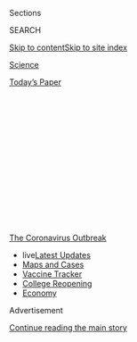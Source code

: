 <div id="app">

<div>

<div>

<div>

<div class="NYTAppHideMasthead css-1q2w90k e1suatyy0">

<div class="section css-ui9rw0 e1suatyy2">

<div class="css-eph4ug er09x8g0">

<div class="css-6n7j50">

</div>

<span class="css-1dv1kvn">Sections</span>

<div class="css-10488qs">

<span class="css-1dv1kvn">SEARCH</span>

</div>

[Skip to content](#site-content)[Skip to site
index](#site-index)

</div>

<div id="masthead-section-label" class="css-1wr3we4 eaxe0e00">

[Science](https://www.nytimes3xbfgragh.onion/section/science)

</div>

<div class="css-10698na e1huz5gh0">

</div>

</div>

<div id="masthead-bar-one" class="section hasLinks css-15hmgas e1csuq9d3">

<div class="css-uqyvli e1csuq9d0">

</div>

<div class="css-1uqjmks e1csuq9d1">

</div>

<div class="css-9e9ivx">

[](https://myaccount.nytimes3xbfgragh.onion/auth/login?response_type=cookie&client_id=vi)

</div>

<div class="css-1bvtpon e1csuq9d2">

[Today’s
Paper](https://www.nytimes3xbfgragh.onion/section/todayspaper)

</div>

</div>

</div>

</div>

<div data-aria-hidden="false">

<div id="site-content" data-role="main">

<div>

<div class="css-1aor85t" style="opacity:0.000000001;z-index:-1;visibility:hidden">

<div class="css-1hqnpie">

<div class="css-epjblv">

<span class="css-17xtcya">[Science](/section/science)</span><span class="css-x15j1o">|</span><span class="css-fwqvlz">Kenneth
Lewes, Who Challenged Views of Homosexuality, Dies at
76</span>

</div>

<div class="css-k008qs">

<div class="css-1iwv8en">

<span class="css-18z7m18"></span>

<div>

</div>

</div>

<span class="css-1n6z4y">https://nyti.ms/3eBInl7</span>

<div class="css-1705lsu">

<div class="css-4xjgmj">

<div class="css-4skfbu" data-role="toolbar" data-aria-label="Social Media Share buttons, Save button, and Comments Panel with current comment count" data-testid="share-tools">

  - 
  - 
  - 
  - 
    
    <div class="css-6n7j50">
    
    </div>

  - 

</div>

</div>

</div>

</div>

</div>

</div>

<div id="NYT_TOP_BANNER_REGION" class="css-13pd83m">

<div>

<div id="styln-prism-menu-1592847958612" class="section interactive-content interactive-size-medium css-1edisqu">

<div class="css-17ih8de interactive-body">

<div id="scroll-container" class="css-1gj85ro">

[<span class="styln-title-wrap"><span class="css-1pje3qr">The
Coronavirus</span><span class="css-1pje3qr">
Outbreak</span></span>](https://www.nytimes3xbfgragh.onion/news-event/coronavirus?action=click&pgtype=Article&state=default&region=TOP_BANNER&context=storylines_menu)

  - <span class="css-kqxiym" data-emphasize="true">live</span>[Latest
    Updates](https://www.nytimes3xbfgragh.onion/2020/08/04/world/coronavirus-covid-19.html?action=click&pgtype=Article&state=default&region=TOP_BANNER&context=storylines_menu)
  - [Maps and
    Cases](https://www.nytimes3xbfgragh.onion/interactive/2020/us/coronavirus-us-cases.html?action=click&pgtype=Article&state=default&region=TOP_BANNER&context=storylines_menu)
  - [Vaccine
    Tracker](https://www.nytimes3xbfgragh.onion/interactive/2020/science/coronavirus-vaccine-tracker.html?action=click&pgtype=Article&state=default&region=TOP_BANNER&context=storylines_menu)
  - [College
    Reopening](https://www.nytimes3xbfgragh.onion/2020/08/02/us/covid-college-reopening.html?action=click&pgtype=Article&state=default&region=TOP_BANNER&context=storylines_menu)
  - [Economy](https://www.nytimes3xbfgragh.onion/live/2020/08/03/business/stock-market-today-coronavirus?action=click&pgtype=Article&state=default&region=TOP_BANNER&context=storylines_menu)

</div>

</div>

</div>

</div>

</div>

<div id="top-wrapper" class="css-1sy8kpn">

<div id="top-slug" class="css-l9onyx">

Advertisement

</div>

[Continue reading the main
story](#after-top)

<div class="ad top-wrapper" style="text-align:center;height:100%;display:block;min-height:250px">

<div id="top" class="place-ad" data-position="top" data-size-key="top">

</div>

</div>

<div id="after-top">

</div>

</div>

<div>

<div id="sponsor-wrapper" class="css-1hyfx7x">

<div id="sponsor-slug" class="css-19vbshk">

Supported by

</div>

[Continue reading the main
story](#after-sponsor)

<div id="sponsor" class="ad sponsor-wrapper" style="text-align:center;height:100%;display:block">

</div>

<div id="after-sponsor">

</div>

</div>

<div class="css-186x18t">

Those We’ve Lost

</div>

<div class="css-1vkm6nb ehdk2mb0">

# Kenneth Lewes, Who Challenged Views of Homosexuality, Dies at 76

</div>

In an influential book, he defied the idea that being gay, as he was, is
an illness, and took on psychiatry’s “history of homophobia.” He died of
the coronavirus.

<div class="css-79elbk" data-testid="photoviewer-wrapper">

<div class="css-z3e15g" data-testid="photoviewer-wrapper-hidden">

</div>

<div class="css-1a48zt4 ehw59r15" data-testid="photoviewer-children">

![<span class="css-16f3y1r e13ogyst0" data-aria-hidden="true">Kenneth
Lewes in 2018. “I remember finding my way to the local public library
and checking out books on psychology and human development,” he said,
“in hopes of finding some reassurance that my interest in handsome
boys was only a stage that I would soon pass
through.”</span><span class="css-cnj6d5 e1z0qqy90" itemprop="copyrightHolder"><span class="css-1ly73wi e1tej78p0">Credit...</span><span><span>Gary
Jacobson</span></span></span>](https://static01.graylady3jvrrxbe.onion/images/2020/06/28/obituaries/28Lewes-obit1/26Lewes1-articleLarge.jpg?quality=75&auto=webp&disable=upscale)

</div>

</div>

<div class="css-18e8msd">

<div class="css-vp77d3 epjyd6m0">

<div class="css-hus3qt ey68jwv0" data-aria-hidden="true">

[![Sam
Roberts](https://static01.graylady3jvrrxbe.onion/images/2018/02/20/multimedia/author-sam-roberts/author-sam-roberts-thumbLarge.jpg
"Sam Roberts")](https://www.nytimes3xbfgragh.onion/by/sam-roberts)

</div>

<div class="css-1baulvz">

By [<span class="css-1baulvz last-byline" itemprop="name">Sam
Roberts</span>](https://www.nytimes3xbfgragh.onion/by/sam-roberts)

</div>

</div>

  - June 26,
    2020

  - 
    
    <div class="css-4xjgmj">
    
    <div class="css-d8bdto" data-role="toolbar" data-aria-label="Social Media Share buttons, Save button, and Comments Panel with current comment count" data-testid="share-tools">
    
      - 
      - 
      - 
      - 
        
        <div class="css-6n7j50">
        
        </div>
    
      - 
    
    </div>
    
    </div>

</div>

</div>

<div class="section meteredContent css-1r7ky0e" name="articleBody" itemprop="articleBody">

<div class="css-1fanzo5 StoryBodyCompanionColumn">

<div class="css-53u6y8">

*This obituary is part of a series about people who have died in the
coronavirus pandemic. Read about others*
[*here*](https://www.nytimes3xbfgragh.onion/interactive/2020/obituaries/people-died-coronavirus-obituaries.html)*.*

Kenneth Lewes grew up after World War II in a working-class neighborhood
of the northeast Bronx, the son of an immigrant couple who never got
beyond grade school. He guessed even before he entered junior high
school that he was gay.

But it wasn’t until he was nearly 50 — and publishing what would become
a critically acclaimed takedown of post-Freudian psychoanalytic theories
of homosexuality — that he confided his sexual orientation to his
parents.

“I remember finding my way to the local public library and checking out
books on psychology and human development,” he said in an interview in
2019 with the Journal of Gay & Lesbian Mental Health, “in hopes of
finding some reassurance that my interest in handsome boys was only a
stage that I would soon pass through.”

</div>

</div>

<div class="css-1fanzo5 StoryBodyCompanionColumn">

<div class="css-53u6y8">

Dr. Lewes (pronounced LOO-ess) was married at 23 and divorced by 32 —
the age when he had his first homosexual experience.

“It seemed only natural for me to be out of the closet to my friends,
colleagues and family,” he said, “with the important exception of my
parents, who, it had become clear over the years, did not want to hear
anything on that particular subject. I came out to them almost 15 years
later.”

Dr. Lewes died of the new coronavirus on April 17 in a Manhattan
hospital, his partner, Gary Jacobson, said. He was 76.

He is also survived by his sister, Noreen
Vasady-Kovacs.

<div class="css-79elbk" data-testid="photoviewer-wrapper">

<div class="css-z3e15g" data-testid="photoviewer-wrapper-hidden">

</div>

<div class="css-1a48zt4 ehw59r15" data-testid="photoviewer-children">

<div class="css-zgakxe erfvjey0">

<span class="css-1ly73wi e1tej78p0">Image</span>

<div class="css-zjzyr8">

<div data-testid="lazyimage-container" style="height:570.9777777777778px">

</div>

</div>

</div>

<span class="css-16f3y1r e13ogyst0" data-aria-hidden="true">”</span><span class="css-cnj6d5 e1z0qqy90" itemprop="copyrightHolder"><span class="css-1ly73wi e1tej78p0">Credit...</span><span>
</span></span>

</div>

</div>

Dr. Lewes’s major work, [“The Psychoanalytic Theory of Male
Homosexuality”](https://www.nytimes3xbfgragh.onion/1988/12/11/books/navigating-the-straits-of-oedipus.html)
(1988), traced the evolution of the prevailing view that homosexuality
was a curable illness and explored what he called the psychoanalytic
establishment’s “century-long history of homophobia.” (The book’s title
was changed to [“Psychoanalysis and Male
Homosexuality”](https://catalog.loc.gov/vwebv/search?searchCode=LCCN&searchArg=2008944236&searchType=1&permalink=y)
in later editions.)

</div>

</div>

<div class="css-1fanzo5 StoryBodyCompanionColumn">

<div class="css-53u6y8">

Drawing on some 500 primary sources, Dr. Lewes’s book, which expanded on
his doctoral dissertation, found that most analysts had adhered to
“popular prejudice” against gay people and clichés about them. “Many
analysts,” he concluded, “have violated basic norms of decency in their
treatment of homosexuals.”

He said he had been unable to find a single analysis of the subject
written by a psychoanalyst who identified as gay.

In his review of the book in [The New York Times Book
Review](https://www.nytimes3xbfgragh.onion/1988/12/11/books/navigating-the-straits-of-oedipus.html),
Richard Green, a professor of psychiatry and the law at the University
of California, Los Angeles, wrote:

“A major fault in the bedrock of analytic theory has been, according to
Mr. Lewes, a monumental misunderstanding of the Oedipus complex, long
considered the rite of passage to normal, healthy heterosexuality. This
misunderstanding created a false dichotomy between heterosexual wellness
and homosexual sickness.”

Dr. Lewes found that the complex could lead to 12 alternative
resolutions, six of them heterosexual and six homosexual. “All results
of the Oedipus complex are traumatic,” he wrote, “and, for similar
reasons, all are ‘normal.’”

Dr. Green [(who died last
year)](https://www.nytimes3xbfgragh.onion/2019/04/17/obituaries/dr-richard-green-dead.html),
one of the earliest critics of psychiatry’s classification of
homosexuality as a mental disorder, praised Dr. Lewes for tracking “the
politicized, moralistic and occasionally objective evolution of
psychoanalytic theories of male homosexuality from the enlightened
flexibility of Freud to the benighted dogmatism of his disciples,”
adding that “the history of how the single most influential school of
psychology and psychiatry abused its power and mishandled the most
politically and morally controversial of behaviors” constituted Dr.
Lewes’s “telling impact.”

Kenneth Allen Lewes was born on June 8, 1943, in Charleston, W.Va., to
Joseph and Anne (Harvin) Lewes. His father was an English-born furniture
maker and antique restorer for the National Trust for Historic
Preservation; his mother, born in Czechoslovakia, was a homemaker.

The family moved to New York in 1947. There, intending to become a
mathematician, Kenneth enrolled in the Bronx High School of Science,
graduating in 1960. He then shifted gears, earning a bachelor’s degree
in English from Cornell University in 1964 and a doctorate in
Renaissance English literature from Harvard.

</div>

</div>

<div class="css-1fanzo5 StoryBodyCompanionColumn">

<div class="css-53u6y8">

At the age of 36, after seven years as a professor of Renaissance
literature at Rutgers University in New Jersey — and without ever having
taken a psychology course — he made another transition and enrolled at
the University of Michigan, where he earned a second doctorate, this
time in clinical psychology, in 1982.

His study of English proved surprisingly serviceable, though.

“Literary criticism is generally better equipped to understand the depth
and complexity of symbols,” Dr. Lewes explained in the 2019 journal
interview. “I vividly remember the first time I conducted a therapy
group in a closed ward of a state mental hospital. I felt instantly at
home. Here were people trying to put into words their deepest intuitions
about life, much as people in the 17th century were obsessed with
theological debate. The people in my therapy group, however, had not
been dead for 300 years.”

He welcomed the greater acceptance of gay men by the psychiatric
profession and society in general in recent decades. But with that
progress he also lamented something lost — what he called “the gay
outlaw, the defier and challenger of traditional social values, the
person who insisted that we find our own ways of being in society and
not subscribe to the traditional values and limitations that stunted so
many lives.”

“Instead of him,” he said, “we now have the friendly next-door neighbor,
who may have adopted a child or two as well as an obligatory dog, and
who would never think of challenging values that most Americans assume
are timeless and part of
nature.”

</div>

</div>

<div>

</div>

</div>

<div>

</div>

<div>

</div>

<div id="NYT_BELOW_MAIN_CONTENT_REGION">

<div>

<div id="covid-obits-article-embed" class="section css-l08pwh interactive-content interactive-size-medium">

<div class="css-17ih8de interactive-body">

<div class="g-obits-embed" data-preview-slug="2020-04-03-covid-obits">

[](https://www.nytimes3xbfgragh.onion/interactive/2020/obituaries/people-died-coronavirus-obituaries.html?action=click&pgtype=Article&state=default&region=BELOW_MAIN_CONTENT&context=covid_obits_promo)

<div class="g-hed-summ">

# Those We’ve Lost

The coronavirus pandemic has taken an incalculable death toll. This
series is designed to put names and faces to the numbers.

<span>Read
more</span>

</div>

<div class="g-obits-embed-wrap">

<div id="bernaldina-josé-pedro" class="g-obit">

<div class="g-flex-wrapper-image">

<div class="g-image g-asset-inner">

![](https://static01.graylady3jvrrxbe.onion/images/2020/07/30/obituaries/30Pedro/30Pedro-square640.jpg)

</div>

</div>

<div class="g-flex-wrapper-text">

# Bernaldina José Pedro

<div class="g-meta">

<span>d. Boa Vista, Brazil</span>

</div>

<div class="g-summ">

Leader among the Indigenous
Macuxi

</div>

</div>

</div>

<div id="john-eric-swing" class="g-obit">

<div class="g-flex-wrapper-image">

<div class="g-image g-asset-inner">

![](https://static01.graylady3jvrrxbe.onion/images/2020/07/31/obituaries/31Swing/merlin_175167783_8913bc90-0d64-43f3-a655-1bb1bf1601c9-square640.jpg)

</div>

</div>

<div class="g-flex-wrapper-text">

# John Eric Swing

<div class="g-meta">

<span>d. Fountain Valley, Calif. </span>

</div>

<div class="g-summ">

Champion of
Filipino-Americans

</div>

</div>

</div>

<div id="victor-victor-" class="g-obit">

<div class="g-flex-wrapper-image">

<div class="g-image g-asset-inner">

![](https://static01.graylady3jvrrxbe.onion/images/2020/07/27/obituaries/27Victor/merlin_175001436_38b11f8e-227a-4e2c-9821-7618af9b2524-square640.jpg)

</div>

</div>

<div class="g-flex-wrapper-text">

# Victor Victor

<div class="g-meta">

<span>d. Santo Domingo, Dominican Republic</span>

</div>

<div class="g-summ">

Beloved musician of the Dominican
Republic

</div>

</div>

</div>

<div id="dr-eddie-negrón" class="g-obit">

<div class="g-flex-wrapper-image">

<div class="g-image g-asset-inner">

![](https://static01.graylady3jvrrxbe.onion/images/2020/07/31/obituaries/31Negron/merlin_175160169_516322ae-fd23-4969-b6b2-193ced371105-square640.jpg)

</div>

</div>

<div class="g-flex-wrapper-text">

# Dr. Eddie Negrón

<div class="g-meta">

<span>d. Fort Walton Beach, Fla.</span>

</div>

<div class="g-summ">

Internist on Florida’s Emerald
Coast

</div>

</div>

</div>

<div id="dobby-dobson" class="g-obit">

<div class="g-flex-wrapper-image">

<div class="g-image g-asset-inner">

![](https://static01.graylady3jvrrxbe.onion/images/2020/07/30/obituaries/30Dobson/merlin_175115928_f6b9271c-8f05-4fe1-a38a-5ca4a58f8935-square640.jpg)

</div>

</div>

<div class="g-flex-wrapper-text">

# Dobby Dobson

<div class="g-meta">

<span>d. Coral Springs, Fla.</span>

</div>

<div class="g-summ">

Jamaican singer and
songwriter

</div>

</div>

</div>

<div id="waldemar-gonzalez" class="g-obit">

<div class="g-flex-wrapper-image">

<div class="g-image g-asset-inner">

![](https://static01.graylady3jvrrxbe.onion/images/2020/08/01/obituaries/28Gonzalez/merlin_175002771_beb57888-3951-409a-ae13-03a94b2e962e-square640.jpg)

</div>

</div>

<div class="g-flex-wrapper-text">

# Waldemar Gonzalez

<div class="g-meta">

<span>d. White Plains, N.Y.</span>

</div>

<div class="g-summ">

Teacher and social worker

</div>

</div>

</div>

</div>

</div>

</div>

</div>

</div>

</div>

<div>

</div>

<div>

<div id="bottom-wrapper" class="css-1ede5it">

<div id="bottom-slug" class="css-l9onyx">

Advertisement

</div>

[Continue reading the main
story](#after-bottom)

<div id="bottom" class="ad bottom-wrapper" style="text-align:center;height:100%;display:block;min-height:90px">

</div>

<div id="after-bottom">

</div>

</div>

</div>

</div>

</div>

## Site Index

<div>

</div>

## Site Information Navigation

  - [© <span>2020</span> <span>The New York Times
    Company</span>](https://help.nytimes3xbfgragh.onion/hc/en-us/articles/115014792127-Copyright-notice)

<!-- end list -->

  - [NYTCo](https://www.nytco.com/)
  - [Contact
    Us](https://help.nytimes3xbfgragh.onion/hc/en-us/articles/115015385887-Contact-Us)
  - [Work with us](https://www.nytco.com/careers/)
  - [Advertise](https://nytmediakit.com/)
  - [T Brand Studio](http://www.tbrandstudio.com/)
  - [Your Ad
    Choices](https://www.nytimes3xbfgragh.onion/privacy/cookie-policy#how-do-i-manage-trackers)
  - [Privacy](https://www.nytimes3xbfgragh.onion/privacy)
  - [Terms of
    Service](https://help.nytimes3xbfgragh.onion/hc/en-us/articles/115014893428-Terms-of-service)
  - [Terms of
    Sale](https://help.nytimes3xbfgragh.onion/hc/en-us/articles/115014893968-Terms-of-sale)
  - [Site
    Map](https://spiderbites.nytimes3xbfgragh.onion)
  - [Help](https://help.nytimes3xbfgragh.onion/hc/en-us)
  - [Subscriptions](https://www.nytimes3xbfgragh.onion/subscription?campaignId=37WXW)

</div>

</div>

</div>

</div>
